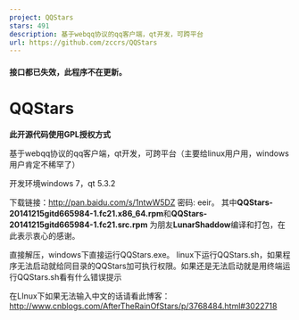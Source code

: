 ```yaml
---
project: QQStars
stars: 491
description: 基于webqq协议的qq客户端，qt开发，可跨平台
url: https://github.com/zccrs/QQStars
---
```


#### 接口都已失效，此程序不在更新。

QQStars
=======

**此开源代码使用GPL授权方式**

基于webqq协议的qq客户端，qt开发，可跨平台（主要给linux用户用，windows用户肯定不稀罕了）

开发环境windows 7，qt 5.3.2

下载链接：http://pan.baidu.com/s/1ntwW5DZ 密码: eeir。 其中**QQStars-20141215gitd665984-1.fc21.x86\_64.rpm**和**QQStars-20141215gitd665984-1.fc21.src.rpm** 为朋友**LunarShaddow**编译和打包，在此表示衷心的感谢。

直接解压，windows下直接运行QQStars.exe。 linux下运行QQStars.sh，如果程序无法启动就给同目录的QQStars加可执行权限。如果还是无法启动就是用终端运行QQStars.sh看有什么错误提示

在LInux下如果无法输入中文的话请看此博客：http://www.cnblogs.com/AfterTheRainOfStars/p/3768484.html#3022718
